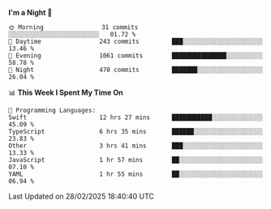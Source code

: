 <!--START_SECTION:waka-->
**I'm a Night 🦉** 

```text
🌞 Morning                31 commits          ░░░░░░░░░░░░░░░░░░░░░░░░░   01.72 % 
🌆 Daytime                243 commits         ███░░░░░░░░░░░░░░░░░░░░░░   13.46 % 
🌃 Evening                1061 commits        ███████████████░░░░░░░░░░   58.78 % 
🌙 Night                  470 commits         ███████░░░░░░░░░░░░░░░░░░   26.04 % 
```


📊 **This Week I Spent My Time On** 

```text
💬 Programming Languages: 
Swift                    12 hrs 27 mins      ███████████░░░░░░░░░░░░░░   45.09 % 
TypeScript               6 hrs 35 mins       ██████░░░░░░░░░░░░░░░░░░░   23.83 % 
Other                    3 hrs 41 mins       ███░░░░░░░░░░░░░░░░░░░░░░   13.33 % 
JavaScript               1 hr 57 mins        ██░░░░░░░░░░░░░░░░░░░░░░░   07.10 % 
YAML                     1 hr 55 mins        ██░░░░░░░░░░░░░░░░░░░░░░░   06.94 % 
```


 Last Updated on 28/02/2025 18:40:40 UTC
<!--END_SECTION:waka-->
